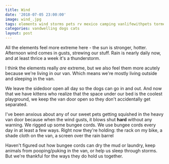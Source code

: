 ```yaml
---
title: Wind
date: '2018-07-05 23:00:00'
image: wind_.jpg
tags: elements wind storms pets rv mexico camping vanlifewithpets tormenta
categories: vandwelling dogs cats
layout: post
---
```


All the elements feel more extreme here - the sun is stronger, hotter. Afternoon wind comes in gusts, strewing our stuff. Rain is nearly daily now, and at least thrice a week it's a thunderstorm.

I think the elements really *are* extreme, but we also feel them more acutely because we're living in our van. Which means we're mostly living outside and sleeping in the van.

We leave the sidedoor open all day so the dogs can go in and out. And now that we have kittens who realize that the space under our bed is the coolest playground, we keep the van door open so they don't accidentally get separated.

I've been anxious about any of our sweet pets getting squished in the heavy van door because when the wind gusts, it blows shut **hard** without any warning. We rigged up some bungee cords. We use bungee cords every day in at least a few ways. Right now they're holding:
the rack on my bike, 
a shade cloth on the van,
a screen over the rain barrel

Haven't figured out how bungee cords can dry the mud or laundry, keep animals from pooping/puking in the van, or help us sleep through storms. But we're thankful for the ways they do hold us together.